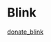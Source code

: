 # Blink

[donate_blink](https://dial.to/?action=solana-action:https://my-blink-donate-action-ashy.vercel.app/api/actions/donate)
